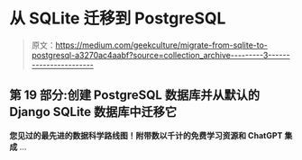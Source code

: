 # 从 SQLite 迁移到 PostgreSQL

> 原文：<https://medium.com/geekculture/migrate-from-sqlite-to-postgresql-a3270ac4aabf?source=collection_archive---------3----------------------->

## 第 19 部分:创建 PostgreSQL 数据库并从默认的 Django SQLite 数据库中迁移它

**您见过的最先进的数据科学路线图！附带数以千计的免费学习资源和 ChatGPT 集成** …